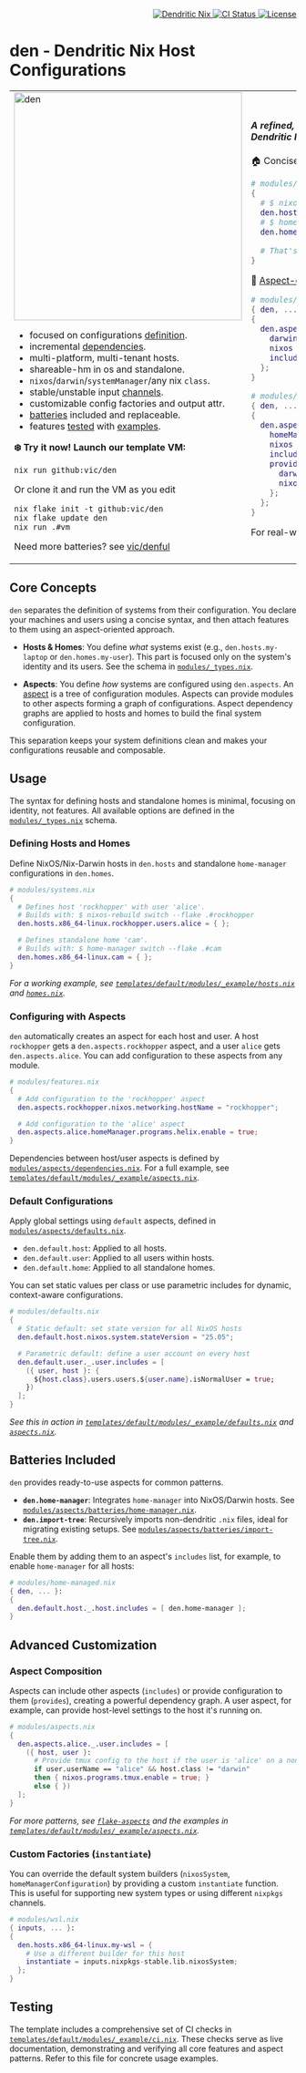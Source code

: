 <p align="right">
  <a href="https://vic.github.io/dendrix/Dendritic.html"> <img src="https://img.shields.io/badge/Dendritic-Nix-informational?logo=nixos&logoColor=white" alt="Dendritic Nix"/> </a>
  <a href="https://github.com/vic/den/actions">
  <img src="https://github.com/vic/den/actions/workflows/test.yml/badge.svg" alt="CI Status"/> </a>
  <a href="LICENSE"> <img src="https://img.shields.io/github/license/vic/den" alt="License"/> </a>
</p>

# den - Dendritic Nix Host Configurations

<table>
<tr>
<td>

<img width="400" height="400" alt="den" src="https://github.com/user-attachments/assets/af9c9bca-ab8b-4682-8678-31a70d510bbb" />

- focused on configurations [definition](#usage).
- incremental [dependencies](modules/aspects/dependencies.nix).
- multi-platform, multi-tenant hosts.
- shareable-hm in os and standalone.
- `nixos`/`darwin`/`systemManager`/any nix `class`.
- stable/unstable input [channels](#custom-factories-instantiate).
- customizable config factories and output attr.
- [batteries](#batteries-included) included and replaceable.
- features [tested](templates/default/modules/_example/ci.nix) with [examples](templates/default/modules/_example).

**❄️ Try it now! Launch our template VM:**

```console
nix run github:vic/den
```

Or clone it and run the VM as you edit

```console
nix flake init -t github:vic/den
nix flake update den
nix run .#vm
```

Need more batteries? see [vic/denful](https://github.com/vic/denful)

</td>
<td>

<em><h4>A refined, minimalistic approach to declaring<br/>Dendritic Nix host configurations.</h4></em>

🏠 Concise [hosts+users](templates/default/modules/_example/hosts.nix) and [standalone-homes](templates/default/modules/_example/homes.nix) definition.

```nix
# modules/den.nix -- reuse home in nixos & standalone.
{
  # $ nixos-rebuild switch --flake .#work-laptop
  den.hosts.x86-64-linux.work-laptop.users.vic = {};
  # $ home-manager switch --flake .#vic
  den.homes.aarch64-darwin.vic = { };

  # That's it! The rest is adding den.aspects.
}
```

🧩 [Aspect-oriented](https://github.com/vic/flake-aspects) dendritic modules ([example](templates/default/modules/_example/aspects.nix))

```nix
# modules/work-laptop.nix
{ den, ... }:
{
  den.aspects.work-laptop = {
    darwin = ...; # (see nix-darwin options)
    nixos  = ...; # (see nixos options)
    includes = with den.aspects; [ vpn office ];
  };
}

# modules/vic.nix
{ den, ... }:
{
  den.aspects.vic = {
    homeManager = ...;
    nixos = ...;
    includes = with den.aspects; [ tiling-wm ];
    provides.work-laptop = { host, user }: {
      darwin.system.primaryUser = user.userName;
      nixos.users.users.vic.isNormalUser = true;
    };
  };
}
```

For real-world examples, see [`vic/vix`](https://github.com/vic/vix/tree/den)
or this [search](https://github.com/search?q=vic%2Fden+language%3ANix&type=code).

</td>
</tr>
</table>

## Core Concepts

`den` separates the definition of systems from their configuration. You declare your machines and users using a concise syntax, and then attach features to them using an aspect-oriented approach.

- **Hosts & Homes**: You define *what* systems exist (e.g., `den.hosts.my-laptop` or `den.homes.my-user`). This part is focused only on the system's identity and its users. See the schema in [`modules/_types.nix`](modules/_types.nix).

- **Aspects**: You define *how* systems are configured using `den.aspects`. An [aspect](https://github.com/vic/flake-aspects) is a tree of configuration modules. Aspects can provide modules to other aspects forming a graph of configurations. Aspect dependency graphs are applied to hosts and homes to build the final system configuration.

This separation keeps your system definitions clean and makes your configurations reusable and composable.

## Usage

The syntax for defining hosts and standalone homes is minimal, focusing on identity, not features. All available options are defined in the [`modules/_types.nix`](modules/_types.nix) schema.

### Defining Hosts and Homes

Define NixOS/Nix-Darwin hosts in `den.hosts` and standalone `home-manager` configurations in `den.homes`.

```nix
# modules/systems.nix
{
  # Defines host 'rockhopper' with user 'alice'.
  # Builds with: $ nixos-rebuild switch --flake .#rockhopper
  den.hosts.x86_64-linux.rockhopper.users.alice = { };

  # Defines standalone home 'cam'.
  # Builds with: $ home-manager switch --flake .#cam
  den.homes.x86_64-linux.cam = { };
}
```

*For a working example, see [`templates/default/modules/_example/hosts.nix`](templates/default/modules/_example/hosts.nix) and [`homes.nix`](templates/default/modules/_example/homes.nix).*

### Configuring with Aspects

`den` automatically creates an aspect for each host and user. A host `rockhopper` gets a `den.aspects.rockhopper` aspect, and a user `alice` gets `den.aspects.alice`. You can add configuration to these aspects from any module.

```nix
# modules/features.nix
{
  # Add configuration to the 'rockhopper' aspect
  den.aspects.rockhopper.nixos.networking.hostName = "rockhopper";

  # Add configuration to the 'alice' aspect
  den.aspects.alice.homeManager.programs.helix.enable = true;
}
```

Dependencies between host/user aspects is defined by [`modules/aspects/dependencies.nix`](modules/aspects/dependencies.nix). For a full example, see [`templates/default/modules/_example/aspects.nix`](templates/default/modules/_example/aspects.nix).

### Default Configurations

Apply global settings using `default` aspects, defined in [`modules/aspects/defaults.nix`](modules/aspects/defaults.nix).

- `den.default.host`: Applied to all hosts.
- `den.default.user`: Applied to all users within hosts.
- `den.default.home`: Applied to all standalone homes.

You can set static values per class or use parametric includes for dynamic, context-aware configurations.

```nix
# modules/defaults.nix
{
  # Static default: set state version for all NixOS hosts
  den.default.host.nixos.system.stateVersion = "25.05";

  # Parametric default: define a user account on every host
  den.default.user._.user.includes = [
    ({ user, host }: {
      ${host.class}.users.users.${user.name}.isNormalUser = true;
    })
  ];
}
```

*See this in action in [`templates/default/modules/_example/defaults.nix`](templates/default/modules/_example/defaults.nix) and [`aspects.nix`](templates/default/modules/_example/aspects.nix).*

## Batteries Included

`den` provides ready-to-use aspects for common patterns.

- **`den.home-manager`**: Integrates `home-manager` into NixOS/Darwin hosts. See [`modules/aspects/batteries/home-manager.nix`](modules/aspects/batteries/home-manager.nix).
- **`den.import-tree`**: Recursively imports non-dendritic `.nix` files, ideal for migrating existing setups. See [`modules/aspects/batteries/import-tree.nix`](modules/aspects/batteries/import-tree.nix).

Enable them by adding them to an aspect's `includes` list, for example, to enable `home-manager` for all hosts:

```nix
# modules/home-managed.nix
{ den, ... }:
{
  den.default.host._.host.includes = [ den.home-manager ];
}
```

## Advanced Customization

### Aspect Composition

Aspects can include other aspects (`includes`) or provide configuration to them (`provides`), creating a powerful dependency graph. A user aspect, for example, can provide host-level settings to the host it's running on.

```nix
# modules/aspects.nix
{
  den.aspects.alice._.user.includes = [
    ({ host, user }:
      # Provide tmux config to the host if the user is 'alice' on a non-darwin system
      if user.userName == "alice" && host.class != "darwin"
      then { nixos.programs.tmux.enable = true; }
      else { })
  ];
}
```

*For more patterns, see [`flake-aspects`](https://github.com/vic/flake-aspects) and the examples in [`templates/default/modules/_example/aspects.nix`](templates/default/modules/_example/aspects.nix).*

### Custom Factories (`instantiate`)

You can override the default system builders (`nixosSystem`, `homeManagerConfiguration`) by providing a custom `instantiate` function. This is useful for supporting new system types or using different `nixpkgs` channels.

```nix
# modules/wsl.nix
{ inputs, ... }:
{
  den.hosts.x86_64-linux.my-wsl = {
    # Use a different builder for this host
    instantiate = inputs.nixpkgs-stable.lib.nixosSystem;
  };
}
```

## Testing

The template includes a comprehensive set of CI checks in [`templates/default/modules/_example/ci.nix`](templates/default/modules/_example/ci.nix). These checks serve as live documentation, demonstrating and verifying all core features and aspect patterns. Refer to this file for concrete usage examples.
